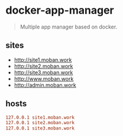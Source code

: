 # docker-app-manager
> Multiple app manager based on docker.

## sites
- http://site1.moban.work
- http://site2.moban.work
- http://site3.moban.work
- http://www.moban.work
- http://admin.moban.work


## hosts
```conf
127.0.0.1 site1.moban.work
127.0.0.1 site2.moban.work
127.0.0.1 site3.moban.work
```
